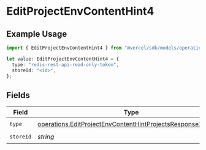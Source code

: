 # EditProjectEnvContentHint4

## Example Usage

```typescript
import { EditProjectEnvContentHint4 } from "@vercel/sdk/models/operations/editprojectenv.js";

let value: EditProjectEnvContentHint4 = {
  type: "redis-rest-api-read-only-token",
  storeId: "<id>",
};
```

## Fields

| Field                                                                                                                                      | Type                                                                                                                                       | Required                                                                                                                                   | Description                                                                                                                                |
| ------------------------------------------------------------------------------------------------------------------------------------------ | ------------------------------------------------------------------------------------------------------------------------------------------ | ------------------------------------------------------------------------------------------------------------------------------------------ | ------------------------------------------------------------------------------------------------------------------------------------------ |
| `type`                                                                                                                                     | [operations.EditProjectEnvContentHintProjectsResponse200Type](../../models/operations/editprojectenvcontenthintprojectsresponse200type.md) | :heavy_check_mark:                                                                                                                         | N/A                                                                                                                                        |
| `storeId`                                                                                                                                  | *string*                                                                                                                                   | :heavy_check_mark:                                                                                                                         | N/A                                                                                                                                        |